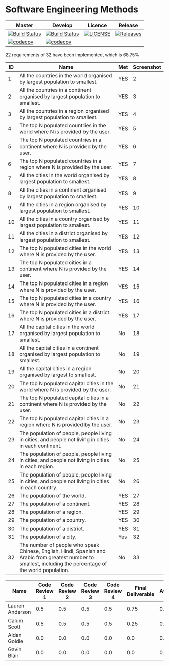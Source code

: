 # Software Engineering Methods

| Master | Develop | Licence | Release |
|--------|---------|---------|---------|
| [![Build Status](https://travis-ci.org/GroupNumber-21/Group21.svg?branch=master)](https://travis-ci.org/GroupNumber-21/Group21) |[![Build Status](https://travis-ci.org/GroupNumber-21/Group21.svg?branch=develop)](https://travis-ci.org/GroupNumber-21/Group21)| [![LICENSE](https://img.shields.io/github/license/GroupNumber-21/Group21.svg?style=flat-square)](https://github.com/GroupNumber-21/Group21/blob/master/LICENSE)| [![Releases](https://img.shields.io/github/release/GroupNumber-21/Group21/all.svg?style=flat-square)](https://github.com/GroupNumber21/Group21/releases) |
| [![codecov](https://codecov.io/gh/GroupNumber-21/Group21/branch/master/graph/badge.svg)](https://codecov.io/gh/GroupNumber-21/Group21) | [![codecov](https://codecov.io/gh/GroupNumber-21/Group21/branch/develop/graph/badge.svg)](https://codecov.io/gh/GroupNumber-21/Group21) | | | 

22 requirements of 32 have been implemented, which is 68.75%

| ID | Name | Met | Screenshot |
| --- | --- | --- | --- |
| 1 | All the countries in the world organised by largest population to smallest. | YES | 2 |
| 2 | All the countries in a continent organised by largest population to smallest. | YES | 3 |
| 3 | All the countries in a region organised by largest population to smallest. | YES | 4 |
| 4 | The top N populated countries in the world where N is provided by the user. | YES | 5 |
| 5 | The top N populated countries in a continent where N is provided by the user. | YES | 6 |
| 6 | The top N populated countries in a region where N is provided by the user. | YES | 7 |
| 7 | All the cities in the world organised by largest population to smallest. | YES | 8 |
| 8 | All the cities in a continent organised by largest population to smallest. | YES | 9 |
| 9 | All the cities in a region organised by largest population to smallest. | YES | 10 |
| 10 | All the cities in a country organised by largest population to smallest. | YES | 11 |
| 11 | All the cities in a district organised by largest population to smallest. | YES | 12 |
| 12 | The top N populated cities in the world where N is provided by the user. | YES | 13 |
| 13 | The top N populated cities in a continent where N is provided by the user. | YES | 14 |
| 14 | The top N populated cities in a region where N is provided by the user. | YES | 15 |
| 15 | The top N populated cities in a country where N is provided by the user. | YES | 16 |
| 16 | The top N populated cities in a district where N is provided by the user. | YES | 17 |
| 17 | All the capital cities in the world organised by largest population to smallest. | No | 18 |
| 18 | All the capital cities in a continent organised by largest population to smallest. | No | 19 |
| 19 | All the capital cities in a region organised by largest to smallest. | No | 20 |
| 20 | The top N populated capital cities in the world where N is provided by the user. | No | 21 |
| 21 | The top N populated capital cities in a continent where N is provided by the user. | No | 22 |
| 22 | The top N populated capital cities in a region where N is provided by the user. | No | 23 |
| 23 | The population of people, people living in cities, and people not living in cities in each continent. | No | 24 |
| 24 | The population of people, people living in cities, and people not living in cities in each region. | No  | 25 |
| 25 | The population of people, people living in cities, and people not living in cities in each country. | No | 26 |
| 26 | The population of the world. | YES  | 27 |
| 27 | The population of a continent. | YES | 28 |
| 28 | The population of a region. | YES | 29 |
| 29 | The population of a country. | YES | 30 |
| 30 | The population of a district. | YES | 31 |
| 31 | The population of a city. | Yes | 32 |
| 32 | The number of people who speak Chinese, English, Hindi, Spanish and Arabic from greatest number to smallest, including the percentage of the world population. | No | 33 |

| Name | Code Review 1 | Code Review 2 | Code Review 3 | Code Review 4 | Final Deliverable | Average |
|------|---------------|---------------|---------------|---------------|-------------------|-------|
| Lauren Anderson | 0.5 | 0.5 | 0.5 | 0.5 | 0.75 | 0.55 |
| Calum Scott | 0.5 | 0.5 | 0.5 | 0.5 | 0.25 | 0.45 |
| Aidan Goldie | 0.0 | 0.0 | 0.0 | 0.0 | 0.0 | 0.00 |
| Gavin Blair | 0.0 | 0.0 | 0.0 | 0.0 | 0.0 | 0.00 |
